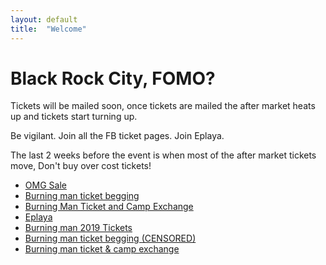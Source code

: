 ```yaml
---
layout: default
title:  "Welcome"
---
```

# Black Rock City, FOMO?

Tickets will be mailed soon, once tickets are mailed the after market heats up and tickets start turning up.

Be vigilant. Join all the FB ticket pages. Join Eplaya.

The last 2 weeks before the event is when most of the after market tickets move, Don't buy over cost tickets!

* [OMG Sale](https://help.burningman.org/hc/en-us/articles/360026152931-When-is-the-OMG-Sale-?fbclid=IwAR01gXoNMZRItuUUbR3SNIHWS5SPXV7f42FYPelX20aEInEEspE4v8Lbn4c)
* [Burning man ticket begging](https://www.facebook.com/groups/1346789788785271/?hc_location=ufi])
* [Burning Man Ticket and Camp Exchange](https://www.facebook.com/groups/883441181745404/?hc_location=ufi)
* [Eplaya](http://eplaya.com/?fbclid=IwAR18Ws6rFfcO6bzBZAywHjPMIwgxNbzSAmaMPBd0DSHfqApGCMGWDrajs7g)
* [Burning man 2019 Tickets](https://www.facebook.com/groups/905909739528922/?hc_location=ufi)
* [Burning man ticket begging (CENSORED)](https://www.facebook.com/groups/1399509927028134/?hc_location=ufi)
* [Burning man ticket & camp exchange](https://www.facebook.com/groups/883441181745404/?hc_location=ufi)


